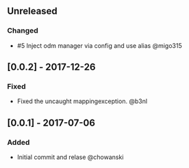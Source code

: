 ## Unreleased
### Changed
- \#5 Inject odm manager via config and use alias @migo315 

## [0.0.2] - 2017-12-26
### Fixed
- Fixed the uncaught mappingexception. @b3nl

## [0.0.1] - 2017-07-06
### Added
- Initial commit and relase @chowanski